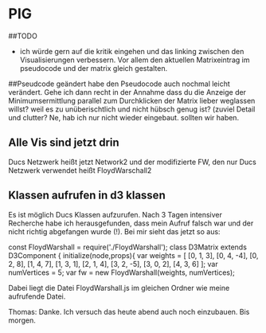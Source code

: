# PIG

##TODO
- ich würde gern auf die kritik eingehen und das linking zwischen den Visualisierungen verbessern. Vor allem den aktuellen Matrixeintrag im pseudocode und der matrix gleich gestalten. 

##Pseudcode geändert
habe den Pseudocode auch nochmal leicht verändert. Gehe ich dann recht in der Annahme dass du die Anzeige der Minimumsermittlung parallel zum Durchklicken der Matrix lieber weglassen willst? weil es zu unüberischtlich und nicht hübsch genug ist? (zuviel Detail und clutter?
	Ne, hab ich nur nicht wieder eingebaut. sollten wir haben.


## Alle Vis sind jetzt drin
Ducs Netzwerk heißt jetzt Network2 und der modifizierte FW, den nur Ducs Netzwerk verwendet heißt FloydWarschall2

## Klassen aufrufen in d3 klassen
Es ist möglich Ducs Klassen aufzurufen. Nach 3 Tagen intensiver Recherche habe ich
herausgefunden, dass mein Aufruf falsch war und der nicht richtig abgefangen wurde (!).
Bei mir sieht das jetzt so aus:

const FloydWarshall = require('./FloydWarshall');
class D3Matrix extends D3Component {
	initialize(node,props){
			var weights = [
				[0, 1, 3],
				[0, 4, -4],
				[0, 2, 8],
				[1, 4, 7],
				[1, 3, 1],
				[2, 1, 4],
				[3, 2, -5],
				[3, 0, 2],
				[4, 3, 6]
			];
			var numVertices = 5;
			var fw = new FloydWarshall(weights, numVertices);

Dabei liegt die Datei FloydWarshall.js im gleichen Ordner wie meine aufrufende Datei.


Thomas:
Danke. Ich versuch das heute abend auch noch einzubauen. Bis morgen.
